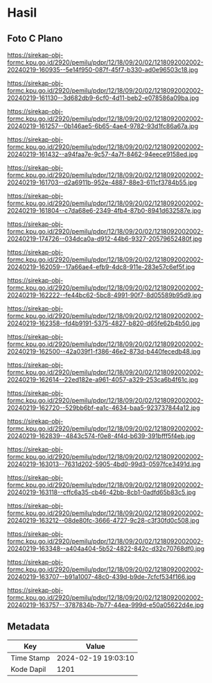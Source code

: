 # Hasil

## Foto C Plano

https://sirekap-obj-formc.kpu.go.id/2920/pemilu/pdpr/12/18/09/20/02/1218092002002-20240219-160935--5e14f950-087f-45f7-b330-ad0e96503c18.jpg

https://sirekap-obj-formc.kpu.go.id/2920/pemilu/pdpr/12/18/09/20/02/1218092002002-20240219-161130--3d682db9-6cf0-4d11-beb2-e078586a09ba.jpg

https://sirekap-obj-formc.kpu.go.id/2920/pemilu/pdpr/12/18/09/20/02/1218092002002-20240219-161257--0b146ae5-6b65-4ae4-9782-93d1fc86a67a.jpg

https://sirekap-obj-formc.kpu.go.id/2920/pemilu/pdpr/12/18/09/20/02/1218092002002-20240219-161432--a94faa7e-9c57-4a7f-8462-94eece9158ed.jpg

https://sirekap-obj-formc.kpu.go.id/2920/pemilu/pdpr/12/18/09/20/02/1218092002002-20240219-161703--d2a6911b-952e-4887-88e3-611cf3784b55.jpg

https://sirekap-obj-formc.kpu.go.id/2920/pemilu/pdpr/12/18/09/20/02/1218092002002-20240219-161804--c7da68e6-2349-4fb4-87b0-8941d632587e.jpg

https://sirekap-obj-formc.kpu.go.id/2920/pemilu/pdpr/12/18/09/20/02/1218092002002-20240219-174726--034dca0a-d912-44b6-9327-20579652480f.jpg

https://sirekap-obj-formc.kpu.go.id/2920/pemilu/pdpr/12/18/09/20/02/1218092002002-20240219-162059--17a66ae4-efb9-4dc8-911e-283e57c6ef5f.jpg

https://sirekap-obj-formc.kpu.go.id/2920/pemilu/pdpr/12/18/09/20/02/1218092002002-20240219-162222--fe44bc62-5bc8-4991-90f7-8d05589b95d9.jpg

https://sirekap-obj-formc.kpu.go.id/2920/pemilu/pdpr/12/18/09/20/02/1218092002002-20240219-162358--fd4b9191-5375-4827-b820-d65fe62b4b50.jpg

https://sirekap-obj-formc.kpu.go.id/2920/pemilu/pdpr/12/18/09/20/02/1218092002002-20240219-162500--42a039f1-f386-46e2-873d-b440fecedb48.jpg

https://sirekap-obj-formc.kpu.go.id/2920/pemilu/pdpr/12/18/09/20/02/1218092002002-20240219-162614--22ed182e-a961-4057-a329-253ca6b4f61c.jpg

https://sirekap-obj-formc.kpu.go.id/2920/pemilu/pdpr/12/18/09/20/02/1218092002002-20240219-162720--529bb6bf-ea1c-4634-baa5-923737844a12.jpg

https://sirekap-obj-formc.kpu.go.id/2920/pemilu/pdpr/12/18/09/20/02/1218092002002-20240219-162839--4843c574-f0e8-4f4d-b639-391bfff5f4eb.jpg

https://sirekap-obj-formc.kpu.go.id/2920/pemilu/pdpr/12/18/09/20/02/1218092002002-20240219-163013--7631d202-5905-4bd0-99d3-0597fce3491d.jpg

https://sirekap-obj-formc.kpu.go.id/2920/pemilu/pdpr/12/18/09/20/02/1218092002002-20240219-163118--cffc6a35-cb46-42bb-8cb1-0adfd65b83c5.jpg

https://sirekap-obj-formc.kpu.go.id/2920/pemilu/pdpr/12/18/09/20/02/1218092002002-20240219-163212--08de80fc-3666-4727-9c28-c3f30fd0c508.jpg

https://sirekap-obj-formc.kpu.go.id/2920/pemilu/pdpr/12/18/09/20/02/1218092002002-20240219-163348--a404a404-5b52-4822-842c-d32c70768df0.jpg

https://sirekap-obj-formc.kpu.go.id/2920/pemilu/pdpr/12/18/09/20/02/1218092002002-20240219-163707--b91a1007-48c0-439d-b9de-7cfcf534f166.jpg

https://sirekap-obj-formc.kpu.go.id/2920/pemilu/pdpr/12/18/09/20/02/1218092002002-20240219-163757--3787834b-7b77-44ea-999d-e50a05622d4e.jpg


## Metadata

| Key        | Value               |
| ---------- | ------------------- |
| Time Stamp | 2024-02-19 19:03:10 |
| Kode Dapil | 1201                |



